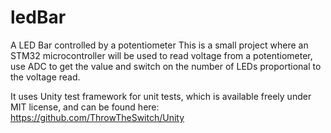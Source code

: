 # ledBar
A LED Bar controlled by a potentiometer
This is a small project where an STM32 microcontroller will be used to read voltage from a potentiometer, use ADC to get the value and switch on the number of LEDs proportional to the voltage read.

It uses Unity test framework for unit tests, which is available freely under MIT license, and can be found here: https://github.com/ThrowTheSwitch/Unity
